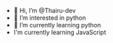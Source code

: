 - 👋 Hi, I’m @Thairu-dev
- 👀 I’m interested in python
- 🌱 I’m currently learning python
-  I'm currently learning JavaScript

<!---
Thairu-dev/Thairu-dev is a ✨ special ✨ repository because its `README.md` (this file) appears on your GitHub profile.
You can click the Preview link to take a look at your changes.
--->

